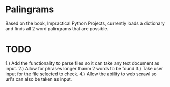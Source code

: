 # Palingrams


Based on the book, Impractical Python Projects, currently loads a dictionary and finds all 2 word palingrams that are possible. 


# TODO

1.) Add the functionality to parse files so it can take any text document as input.
2.) Allow for phrases longer thanm 2 words to be found
3.) Take user input for the file selected to check.
4.) Allow the ability to web scrawl so url's can also be taken as input.
